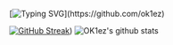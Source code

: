 [![Typing SVG](https://readme-typing-svg.herokuapp.com?font=Fira+Code&weight=700&pause=1000&color=ED3F84&width=435&lines=Hey%2C+I'm+OK1ez!)](https://github.com/ok1ez)

[![GitHub Streak](https://streak-stats.demolab.com?user=OK1ez&theme=radical&date_format=M%20j%5B%2C%20Y%5D&mode=weekly)](https://git.io/streak-stats))
![OK1ez's github stats](https://github-readme-stats.vercel.app/api?username=ok1ez&count_private=true&include_all_commits=true&theme=radical)
  </BR>









